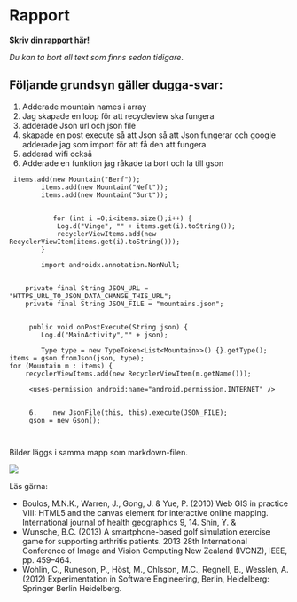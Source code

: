 
# Rapport

**Skriv din rapport här!**

_Du kan ta bort all text som finns sedan tidigare_.

## Följande grundsyn gäller dugga-svar:


1. Adderade mountain names i array
2. Jag skapade en loop för att recycleview ska fungera
3. adderade Json url och json file 
4. skapade en post execute så att Json så att Json fungerar och google adderade jag som import för att få den att fungera
5. adderad wifi också
6. Adderade en funktion jag råkade ta bort och la till gson
```
 items.add(new Mountain("Berf"));
        items.add(new Mountain("Neft"));
        items.add(new Mountain("Gurt"));
        
        
           for (int i =0;i<items.size();i++) {
            Log.d("Vinge", "" + items.get(i).toString());
            recyclerViewItems.add(new RecyclerViewItem(items.get(i).toString()));
        }
        
        import androidx.annotation.NonNull;
        
        
    private final String JSON_URL = "HTTPS_URL_TO_JSON_DATA_CHANGE_THIS_URL";
    private final String JSON_FILE = "mountains.json";
    
    
     public void onPostExecute(String json) {
        Log.d("MainActivity","" + json);

        Type type = new TypeToken<List<Mountain>>() {}.getType();
items = gson.fromJson(json, type);
for (Mountain m : items) {
    recyclerViewItems.add(new RecyclerViewItem(m.getName()));
    
     <uses-permission android:name="android.permission.INTERNET" />
     
     
     6.    new JsonFile(this, this).execute(JSON_FILE); 
     gson = new Gson();
     
     

```

Bilder läggs i samma mapp som markdown-filen.

![](image.png)

Läs gärna:

- Boulos, M.N.K., Warren, J., Gong, J. & Yue, P. (2010) Web GIS in practice VIII: HTML5 and the canvas element for interactive online mapping. International journal of health geographics 9, 14. Shin, Y. &
- Wunsche, B.C. (2013) A smartphone-based golf simulation exercise game for supporting arthritis patients. 2013 28th International Conference of Image and Vision Computing New Zealand (IVCNZ), IEEE, pp. 459–464.
- Wohlin, C., Runeson, P., Höst, M., Ohlsson, M.C., Regnell, B., Wesslén, A. (2012) Experimentation in Software Engineering, Berlin, Heidelberg: Springer Berlin Heidelberg.
